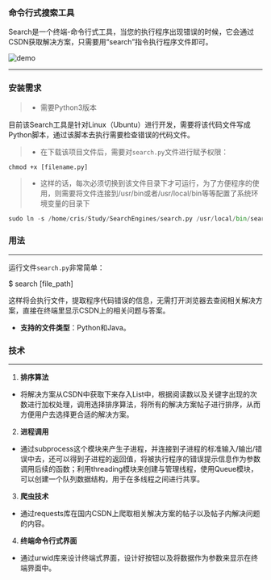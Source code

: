 ### 命令行式搜索工具

Search是一个终端-命令行式工具，当您的执行程序出现错误的时候，它会通过CSDN获取解决方案，只需要用“search”指令执行程序文件即可。



![demo](https://img-blog.csdnimg.cn/20190422215735716.gif)

---

### 安装需求

> * 需要Python3版本



目前该Search工具是针对Linux（Ubuntu）进行开发，需要将该代码文件写成Python脚本，通过该脚本去执行需要检查错误的代码文件。

> * 在下载该项目文件后，需要对`search.py`文件进行赋予权限：



```linux
chmod +x [filename.py]
```



> * 这样的话，每次必须切换到该文件目录下才可运行，为了方便程序的使用，则需要将文件连接到/usr/bin或者/usr/local/bin等等配置了系统环境变量的目录下

```python
sudo ln -s /home/cris/Study/SearchEngines/search.py /usr/local/bin/search
```



### 用法

---

运行文件`search.py`非常简单：

$ search [file_path]

这样将会执行文件，提取程序代码错误的信息，无需打开浏览器去查阅相关解决方案，直接在终端里显示CSDN上的相关问题与答案。

* **支持的文件类型**：Python和Java。



### 技术

---



1. **排序算法**

* 将解决方案从CSDN中获取下来存入List中，根据阅读数以及关键字出现的次数进行加权处理，调用选择排序算法，将所有的解决方案帖子进行排序，从而方便用户去选择更合适的解决方案。

2. **进程调用**

* 通过subprocess这个模块来产生子进程，并连接到子进程的标准输入/输出/错误中去，还可以得到子进程的返回值，将被执行程序的错误提示信息作为参数调用后续的函数；利用threading模块来创建与管理线程，使用Queue模块，可以创建一个队列数据结构，用于在多线程之间进行共享。

3. **爬虫技术**

* 通过requests库在国内CSDN上爬取相关解决方案的帖子以及帖子内解决问题的内容。

4. **终端命令行式界面**

* 通过urwid库来设计终端式界面，设计好按钮以及将数据作为参数来显示在终端界面中。



